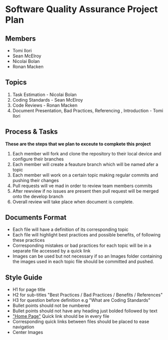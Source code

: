 # Software Quality Assurance Project Plan

## Members
* Tomi Ilori
* Sean McElroy
* Nicolai Bolan
* Ronan Macken

## Topics
1. Task Estimation - Nicolai Bolan
2. Coding Standards - Sean McElroy
3. Code Reviews - Ronan Macken
4. Document Presentation, Bad Practices, Referencing , Introduction - Tomi Ilori

## Process & Tasks

**These are the steps that we plan to exceute to compkete this project**
1. Each member will fork and clone the repository to their local device and configure their branches
2. Each member will create a feauture branch which will be named afer a topic
3. Each member will work on a certain topic making regular commits and pushing their changes
4. Pull requests will ve mad in order to review team members commits
5. After rewview if no issues are present then pull request will be merged onto the develop branch
6. Overall review will take place when document is complete.


## Documents Format
* Each file will have a definition of its corresponding topic
* Each file will highlight best practices and possible benefits, of following these practices
* Corresponding mistakes or bad practices for each topic will be in a separate file accessed by a quick link
* Images can be used but not necessary if so an Images folder containing the images used in each topic file should be committed and pushed.
 
 
## Style Guide
* H1 for page title
* H2 for sub-titles "Best Practices / Bad Practices / Benefits / References"
* H3 for question before definition e.g "What are Coding Standards"
* Bullet points should not be numbered
* Bullet points should not have any heading just bolded followed by text
* ["Home Page"](./) Quick link should be in every file
* Corresponding quick links between files should be placed to ease navigation
* Center Images 
 
 
